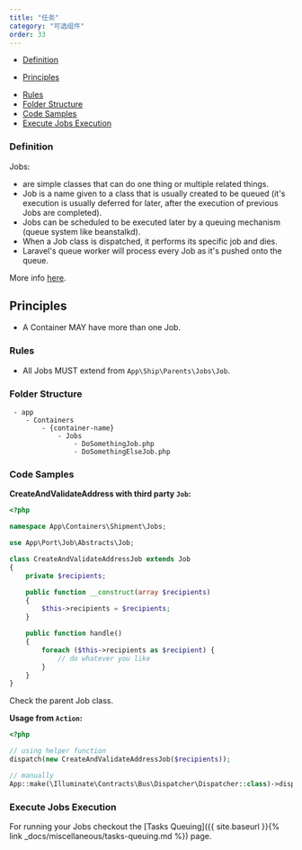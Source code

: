 ```yaml
---
title: "任务"
category: "可选组件"
order: 33
---
```


* [Definition](#definition)
- [Principles](#principles)
* [Rules](#rules)
* [Folder Structure](#folder-structure)
* [Code Samples](#code-samples)
* [Execute Jobs Execution](#Execute-Jobs-Execution)

<a name="definition"></a>

### Definition

Jobs:

 * are simple classes that can do one thing or multiple related things. 
 * Job is a name given to a class that is usually created to be queued (it's execution is usually deferred for later, after the execution of previous Jobs are completed).
 * Jobs can be scheduled to be executed later by a queuing mechanism (queue system like beanstalkd).
 * When a Job class is dispatched, it performs its specific job and dies.
 * Laravel's queue worker will process every Job as it's pushed onto the queue.
 
More info [here](https://laravel.com/docs/queues).

<a name="principles"></a>

## Principles

- A Container MAY have more than one Job.

<a name="rules"></a>

### Rules

- All Jobs MUST extend from `App\Ship\Parents\Jobs\Job`.

<a name="folder-structure"></a>

### Folder Structure

```
 - app
    - Containers
        - {container-name}
            - Jobs
                - DoSomethingJob.php
                - DoSomethingElseJob.php
```

<a name="code-samples"></a>

### Code Samples

**CreateAndValidateAddress with third party `Job`:**

```php
<?php

namespace App\Containers\Shipment\Jobs;

use App\Port\Job\Abstracts\Job;

class CreateAndValidateAddressJob extends Job
{
    private $recipients;

    public function __construct(array $recipients)
    {
        $this->recipients = $recipients;
    }

    public function handle()
    {
        foreach ($this->recipients as $recipient) {
            // do whatever you like
        }
    }
}
```

Check the parent Job class.


**Usage from `Action`:**

```php
<?php

// using helper function
dispatch(new CreateAndValidateAddressJob($recipients));

// manually
App::make(\Illuminate\Contracts\Bus\Dispatcher\Dispatcher::class)->dispatch(New StatusChangedJob($object));
```


<a name="Execute-Jobs-Execution"></a>

### Execute Jobs Execution

For running your Jobs checkout the [Tasks Queuing]({{ site.baseurl }}{% link _docs/miscellaneous/tasks-queuing.md %}) page.

